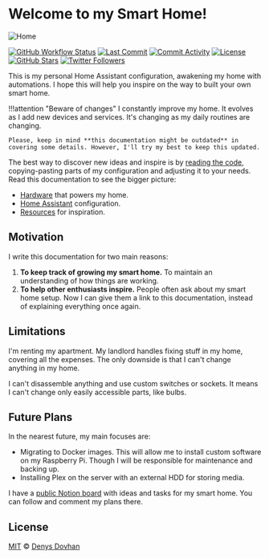 # Welcome to my Smart Home!

![Home](https://user-images.githubusercontent.com/3459374/109431538-d0233b00-7a0f-11eb-952e-957d60b806bb.png)

[![GitHub Workflow Status][github-img]][github-url]
[![Last Commit][last-commit-img]][github-url]
[![Commit Activity][commit-activity-img]][github-url]
[![License][license-img]][license-url]
[![GitHub Stars][stars-img]][github-url]
[![Twitter Followers][twitter-img]][twitter-url]

This is my personal Home Assistant configuration, awakening my home with automations. I hope this will help you inspire on the way to built your own smart home.

<!-- prettier-ignore -->
!!!attention "Beware of changes"
    I constantly improve my home. It evolves as I add new devices and services. It's changing as my daily routines are changing.

    Please, keep in mind **this documentation might be outdated** in covering some details. However, I'll try my best to keep this updated.

The best way to discover new ideas and inspire is by [reading the code][github-url], copying-pasting parts of my configuration and adjusting it to your needs. Read this documentation to see the bigger picture:

- [Hardware](./hardware) that powers my home.
- [Home Assistant](./home-assistant/introduction) configuration.
- [Resources](./resources) for inspiration.

## Motivation

I write this documentation for two main reasons:

1. **To keep track of growing my smart home.** To maintain an understanding of how things are working.
2. **To help other enthusiasts inspire.** People often ask about my smart home setup. Now I can give them a link to this documentation, instead of explaining everything once again.

## Limitations

I'm renting my apartment. My landlord handles fixing stuff in my home, covering all the expenses. The only downside is that I can't change anything in my home.

I can't disassemble anything and use custom switches or sockets. It means I can't change only easily accessible parts, like bulbs.

## Future Plans

In the nearest future, my main focuses are:

- Migrating to Docker images. This will allow me to install custom software on my Raspberry Pi. Though I will be responsible for maintenance and backing up.
- Installing Plex on the server with an external HDD for storing media.

I have a [public Notion board](https://www.notion.so/denysdovhan/f09ea06da5db4cfa84d3ca50417b93b2?v=5fccab53c2fd4ac188ee0b92c2ca1cb9) with ideas and tasks for my smart home. You can follow and comment my plans there.

## License

[MIT][license-url] © [Denys Dovhan][denysdovhan]

<!-- References -->

[github-url]: https://github.com/denysdovhan/smart-home
[github-img]: https://img.shields.io/github/workflow/status/denysdovhan/smart-home/CI/master?style=flat-square
[last-commit-img]: https://img.shields.io/github/last-commit/denysdovhan/smart-home?style=flat-square
[commit-activity-img]: https://img.shields.io/github/commit-activity/m/denysdovhan/smart-home?style=flat-square
[license-url]: https://github.com/denysdovhan/smart-home/blob/master/LICENSE
[license-img]: https://img.shields.io/github/license/denysdovhan/smart-home?style=flat-square
[twitter-url]: https://twitter.com/denysdovhan
[twitter-img]: https://img.shields.io/twitter/follow/denysdovhan?label=Follow
[stars-img]: https://img.shields.io/github/stars/denysdovhan/smart-home?style=social
[denysdovhan]: https://denysdovhan.com
